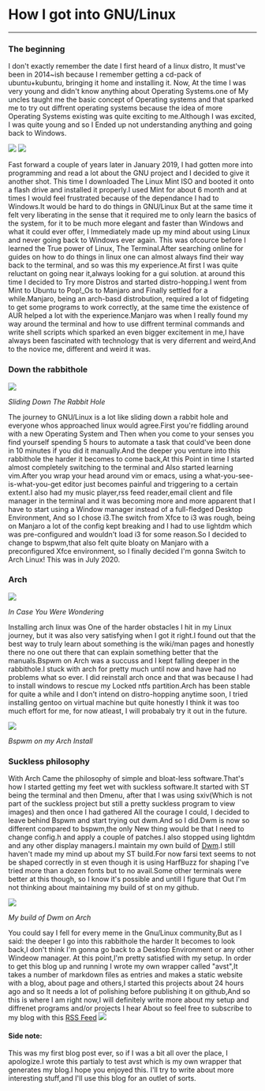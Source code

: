 <!---Generated by esbu--->
<!---the creation date is: 2022-04-20 17:25:40 --->
# How I got into GNU/Linux
<hr>

### The beginning
I don't exactly remember the date I first heard of a linux distro, It must've been in 2014~ish because I remember getting a cd-pack of ubuntu+kubuntu, bringing it home and installing it.
Now, At the time I was very young and didn't know anything about Operating Systems.one of My uncles taught me the basic concept of Operating systems and that sparked me to try out diffrent operating systems because the idea of more Operating Systems existing was quite exciting to me.Although I was excited, I was quite young and so I Ended up not understanding anything and going back to Windows.

![](../pics/ubuntu1.jpg) <!---height=640px--->
![](../pics/ubuntu2.jpg) <!---height=240px--->

Fast forward a couple of years later in January 2019, I had gotten more into programming and read a lot about the GNU project and I decided to give it another shot. 
This time I downloaded The Linux Mint ISO and booted it onto a flash drive and installed it properly.I used Mint for about 6 month and at times I would feel frustrated because of the dependance I had to Windows.It would be hard to do things in GNU/Linux But at the same time it felt very liberating in the sense that it required me to only learn the basics of the system, for it to be much more elegant and faster than Windows and what it could ever offer, I Immediately made up my mind about using Linux and never going back to Windows ever again.
This was ofcource before I learned the True power of Linux, The Terminal.After searching online for guides on how to do things in linux one can almost always find their way back to the terminal, and so was this my experience.At first I was quite reluctant on going near it,always looking for a gui solution. at around this time I decided to Try more Distros and started distro-hopping.I went from Mint to Ubuntu to Pop!_Os to Manjaro and Finally settled for a while.Manjaro, being an arch-basd distrobution, required a lot of fidgeting to get some programs to work correctly, at the same time the existence of AUR helped a lot with the experience.Manjaro was when I really found my way around the terminal and how to use diffrent terminal commands and write shell scripts which sparked an even bigger excitement in me,I have always been fascinated with technology that is very diferrent and weird,And to the novice me, different and weird it was.

### Down the rabbithole
![](../pics/spiral.jpg) <!---height=350px--->

*Sliding Down The Rabbit Hole* 

The journey to GNU/Linux is a lot like sliding down a rabbit hole and everyone whos approached linux would agree.First you're fiddling around with a new Operating System and Then when you come to your senses you find yourself spending 5 hours to automate a task that could've been done in 10 minutes if you did it manually.And the deeper you venture into this rabbithole the harder it becomes to come back,At this Point in time I started almost completely switching to the terminal and Also started learning vim.After you wrap your head around vim or emacs, using a what-you-see-is-what-you-get editor just becomes painful and triggering to a certain extent.I also had my music player,rss feed reader,email client and file manager in the terminal and it was becoming more and more apparent that I have to start using a Window manager instead of a full-fledged Desktop Environment, And so I chose i3.The switch from Xfce to i3 was rough, being on Manjaro a lot of the config kept breaking and I had to use lightdm which was pre-configured and wouldn't load i3 for some reason.So I decided to change to bspwm,that also felt quite bloaty on Manjaro with a preconfigured Xfce environment, so I finally decided I'm gonna Switch to Arch Linux! This was in July 2020.

### Arch
![](../pics/arch.jpg) <!---height=400px--->

*In Case You Were Wondering*

Installing arch linux was One of the harder obstacles I hit in my Linux  journey, but it was also very satisfying when I got it right.I found out that the best way to truly learn about something is the wiki/man pages and honestly there no one out there that can explain something better that the manuals.Bspwm on Arch was a succuss and I kept falling deeper in the rabbithole.I stuck with arch for pretty much until now and have had no problems what so ever. I did reinstall arch once and that was because I had to install windows to rescue my Locked ntfs partition.Arch has been stable for quite a while and I don't intend on distro-hopping anytime soon, I tried installing gentoo on virtual machine but quite honestly I think it was too much effort for me, for now atleast, I will probabaly try it out in the future.

![](../pics/arch-bspwm.png) <!---height=500px--->

*Bspwm on my Arch Install*

### Suckless philosophy
With Arch Came the philosophy of simple and bloat-less software.That's how I started getting my feet wet with suckless software.It started with ST being the terminal and then Dmenu, after that I was using sxiv(Which is not part of the suckless project but still a pretty suckless program to view images) and then once I had gathered All the courage I could, I decided to leave behind Bspwm and start trying out dwm.And so I did.Dwm is now so different compared to bspwm,the only New thing would be that I need to change config.h and apply a couple of patches.I also stopped using lightdm and any other display managers.I maintain my own build of [Dwm](https://github.com/xemadp/dwm).I still haven't made my mind up about my ST build.For now farsi text seems to not be shaped correctly in st even though it is using HarfBuzz for shaping I've tried more than a dozen fonts but to no avail.Some other terminals were better at this though, so I know it's possible and untill I figure that Out I'm not thinking about maintaining my build of st on my github.

![](../pics/arch-dwm.png) <!---height=500px--->

*My build of Dwm on Arch*

You could say I fell for every meme in the Gnu/Linux community,But as I said: the deeper I go into this rabbithole the harder It becomes to look back,I don't think I'm gonna go back to a Desktop Environment or any other Windeow manager. At this point,I'm pretty satisfied with my setup.
In order to get this blog up and running I wrote my own wrapper called "avst",It takes a number of markdown files as entries and makes a static website with a blog, about page and others,I started this projects about 24 hours ago and so It needs a lot of polishing before publishing it on github,And so this is where I am right now,I will definitely write more about my setup and diffrenet programs and/or projects I hear About so feel free to subscribe to my blog with this [RSS Feed](https://www.emadp.xyz/rss.xml) ![](../pics/rss.jpg) <!---height=28px--->

#### Side note:

This was my first blog post ever, so if I was a bit all over the place, I apologize.I wrote this partialy to test avst which is my own wrapper that generates my blog.I hope you enjoyed this. I'll try to write about more interesting stuff,and I'll use this blog for an outlet of sorts.
